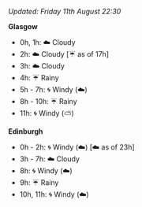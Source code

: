 *Updated: Friday 11th August 22:30*

**Glasgow**

* 0h, 1h: :cloud: Cloudy
* 2h: :cloud: Cloudy [:umbrella: as of 17h]
* 3h: :cloud: Cloudy
* 4h: :umbrella: Rainy
* 5h - 7h: :cyclone: Windy (:cloud:)
* 8h - 10h: :umbrella: Rainy
* 11h: :cyclone: Windy (:partly_sunny:)

**Edinburgh**

* 0h - 2h: :cyclone: Windy (:cloud:) [:cloud: as of 23h]
* 3h - 7h: :cloud: Cloudy
* 8h: :cyclone: Windy (:cloud:)
* 9h: :umbrella: Rainy
* 10h, 11h: :cyclone: Windy (:cloud:)
